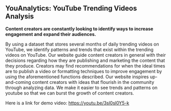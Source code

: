 ## YouAnalytics: YouTube Trending Videos Analysis
**Content creators are constantly looking to identify ways to increase engagement and expand their audiences.**

By using a dataset that stores several months of daily trending videos on YouTube, we identify patterns and trends that exist within the trending videos on YouTube. Our website guide content creators in general with their decisions regarding how they are publishing and marketing the content that they produce. Creators may find recommendations for when the ideal times are to publish a video or formatting techniques to improve engagement by using the aforementioned functions described. Our website inspires up-and-coming content creators with ideas that flourish in the community through analyzing data. We make it easier to see trends and patterns on youtube so that we can burst the growth of content creators.

Here is a link for demo video:
https://youtu.be/3sl0sl0Y5-k
